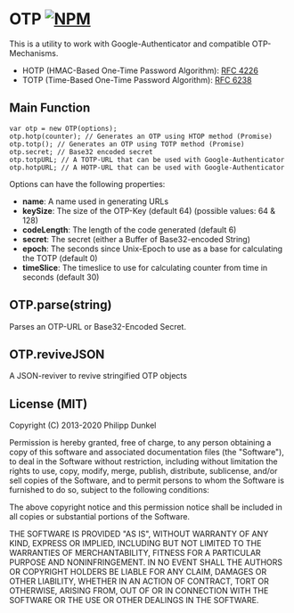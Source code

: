 # OTP [![NPM](https://nodei.co/npm/otp.png)](https://nodei.co/npm/otp/)

This is a utility to work with Google-Authenticator and compatible OTP-Mechanisms.

- HOTP (HMAC-Based One-Time Password Algorithm): [RFC 4226](http://tools.ietf.org/html/rfc4226)
- TOTP (Time-Based One-Time Password Algorithm): [RFC 6238](http://tools.ietf.org/html/rfc6238)

## Main Function

    var otp = new OTP(options);
    otp.hotp(counter); // Generates an OTP using HTOP method (Promise)
    otp.totp(); // Generates an OTP using TOTP method (Promise)
    otp.secret; // Base32 encoded secret
    otp.totpURL; // A TOTP-URL that can be used with Google-Authenticator
    otp.hotpURL; // A HOTP-URL that can be used with Google-Authenticator

Options can have the following properties:

- **name**: A name used in generating URLs
- **keySize**: The size of the OTP-Key (default 64) (possible values: 64 & 128)
- **codeLength**: The length of the code generated (default 6)
- **secret**: The secret (either a Buffer of Base32-encoded String)
- **epoch**: The seconds since Unix-Epoch to use as a base for calculating the TOTP (default 0)
- **timeSlice**: The timeslice to use for calculating counter from time in seconds (default 30)

## OTP.parse(string)

Parses an OTP-URL or Base32-Encoded Secret.

## OTP.reviveJSON

A JSON-reviver to revive stringified OTP objects

## License (MIT)

Copyright (C) 2013-2020 Philipp Dunkel

Permission is hereby granted, free of charge, to any person obtaining a copy of this software and associated documentation files (the "Software"), to deal in the Software without restriction, including without limitation the rights to use, copy, modify, merge, publish, distribute, sublicense, and/or sell copies of the Software, and to permit persons to whom the Software is furnished to do so, subject to the following conditions:

The above copyright notice and this permission notice shall be included in all copies or substantial portions of the Software.

THE SOFTWARE IS PROVIDED "AS IS", WITHOUT WARRANTY OF ANY KIND, EXPRESS OR IMPLIED, INCLUDING BUT NOT LIMITED TO THE WARRANTIES OF MERCHANTABILITY, FITNESS FOR A PARTICULAR PURPOSE AND NONINFRINGEMENT. IN NO EVENT SHALL THE AUTHORS OR COPYRIGHT HOLDERS BE LIABLE FOR ANY CLAIM, DAMAGES OR OTHER LIABILITY, WHETHER IN AN ACTION OF CONTRACT, TORT OR OTHERWISE, ARISING FROM, OUT OF OR IN CONNECTION WITH THE SOFTWARE OR THE USE OR OTHER DEALINGS IN THE SOFTWARE.
